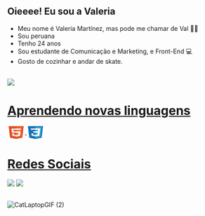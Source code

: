 ## Oieeee! Eu sou a Valeria

  - Meu nome é Valeria Martínez, mas pode me chamar de Val 👩🏽
  - Sou peruana
  - Tenho 24 anos 
  - Sou estudante de Comunicação e Marketing, e Front-End 💻
  - Gosto de cozinhar e andar de skate.
  

  
  ##
 
<div> 
 <a href="https://github.com/virgomar98">
 <img height="180em"   align="center" src="https://github-readme-stats.vercel.app/api?username=virgomar98&show_icons=true&theme=dracula&include_all_commits=true&count_private=true"/>  
</div>

   ##



<div>
    <h1>Aprendendo novas linguagens</h1>
   <img align="center" alt="HTML" height="30" width="40" src="https://raw.githubusercontent.com/devicons/devicon/master/icons/html5/html5-original.svg">
  <img align="center" alt="CSS" height="30" width="40" src="https://raw.githubusercontent.com/devicons/devicon/master/icons/css3/css3-original.svg">
</div>


   ##

<div>
 <h1>Redes Sociais</h1>
 <a href="https://instagram.com/vmartinezh_" target="_blank"><img src="https://img.shields.io/badge/-Instagram-%23E4405F?style=for-the-badge&logo=instagram&logoColor=white" target="_blank"></a>
  <a href="https://www.linkedin.com/in/valeria-martinez-00a1701a1" target="_blank"><img src="https://img.shields.io/badge/-LinkedIn-%230077B5?style=for-the-badge&logo=linkedin&logoColor=white" target="_blank"></a> 
</div>


   ##


   ![CatLaptopGIF (2)](https://github.com/virgomar98/virgomar98/assets/135667883/faa98343-3088-4f56-8975-cae2380dc6a1)

   

